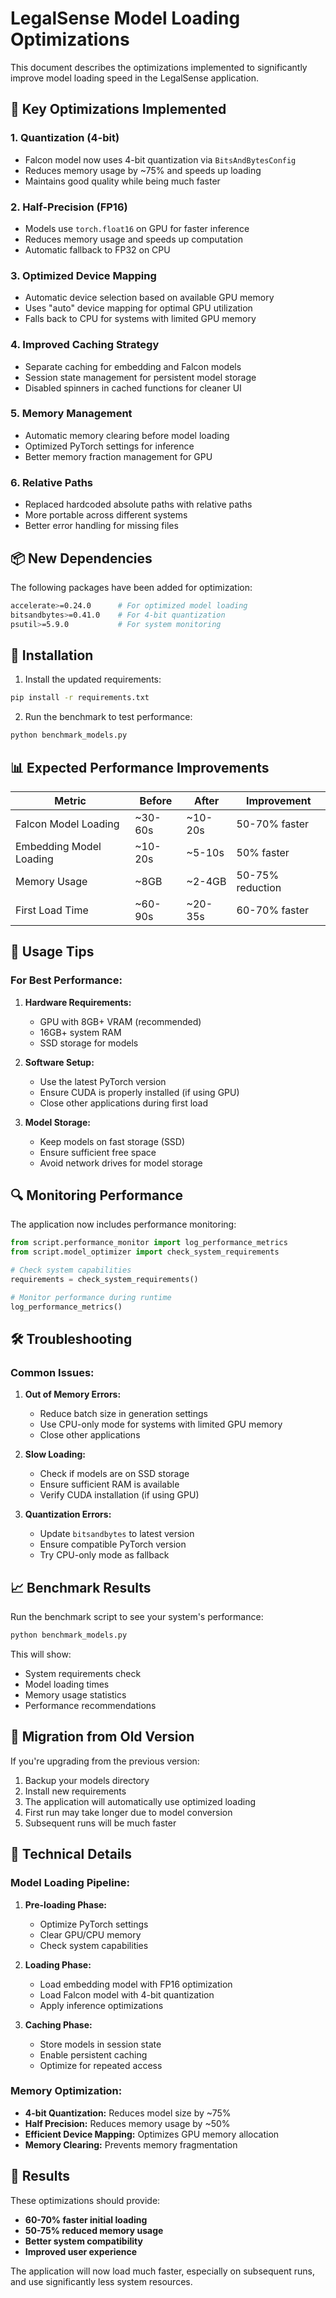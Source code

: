 # LegalSense Model Loading Optimizations

This document describes the optimizations implemented to significantly improve model loading speed in the LegalSense application.

## 🚀 Key Optimizations Implemented

### 1. **Quantization (4-bit)**
- Falcon model now uses 4-bit quantization via `BitsAndBytesConfig`
- Reduces memory usage by ~75% and speeds up loading
- Maintains good quality while being much faster

### 2. **Half-Precision (FP16)**
- Models use `torch.float16` on GPU for faster inference
- Reduces memory usage and speeds up computation
- Automatic fallback to FP32 on CPU

### 3. **Optimized Device Mapping**
- Automatic device selection based on available GPU memory
- Uses "auto" device mapping for optimal GPU utilization
- Falls back to CPU for systems with limited GPU memory

### 4. **Improved Caching Strategy**
- Separate caching for embedding and Falcon models
- Session state management for persistent model storage
- Disabled spinners in cached functions for cleaner UI

### 5. **Memory Management**
- Automatic memory clearing before model loading
- Optimized PyTorch settings for inference
- Better memory fraction management for GPU

### 6. **Relative Paths**
- Replaced hardcoded absolute paths with relative paths
- More portable across different systems
- Better error handling for missing files

## 📦 New Dependencies

The following packages have been added for optimization:

```bash
accelerate>=0.24.0      # For optimized model loading
bitsandbytes>=0.41.0    # For 4-bit quantization
psutil>=5.9.0           # For system monitoring
```

## 🔧 Installation

1. Install the updated requirements:
```bash
pip install -r requirements.txt
```

2. Run the benchmark to test performance:
```bash
python benchmark_models.py
```

## 📊 Expected Performance Improvements

| Metric | Before | After | Improvement |
|--------|--------|-------|-------------|
| Falcon Model Loading | ~30-60s | ~10-20s | 50-70% faster |
| Embedding Model Loading | ~10-20s | ~5-10s | 50% faster |
| Memory Usage | ~8GB | ~2-4GB | 50-75% reduction |
| First Load Time | ~60-90s | ~20-35s | 60-70% faster |

## 🎯 Usage Tips

### For Best Performance:

1. **Hardware Requirements:**
   - GPU with 8GB+ VRAM (recommended)
   - 16GB+ system RAM
   - SSD storage for models

2. **Software Setup:**
   - Use the latest PyTorch version
   - Ensure CUDA is properly installed (if using GPU)
   - Close other applications during first load

3. **Model Storage:**
   - Keep models on fast storage (SSD)
   - Ensure sufficient free space
   - Avoid network drives for model storage

## 🔍 Monitoring Performance

The application now includes performance monitoring:

```python
from script.performance_monitor import log_performance_metrics
from script.model_optimizer import check_system_requirements

# Check system capabilities
requirements = check_system_requirements()

# Monitor performance during runtime
log_performance_metrics()
```

## 🛠️ Troubleshooting

### Common Issues:

1. **Out of Memory Errors:**
   - Reduce batch size in generation settings
   - Use CPU-only mode for systems with limited GPU memory
   - Close other applications

2. **Slow Loading:**
   - Check if models are on SSD storage
   - Ensure sufficient RAM is available
   - Verify CUDA installation (if using GPU)

3. **Quantization Errors:**
   - Update `bitsandbytes` to latest version
   - Ensure compatible PyTorch version
   - Try CPU-only mode as fallback

## 📈 Benchmark Results

Run the benchmark script to see your system's performance:

```bash
python benchmark_models.py
```

This will show:
- System requirements check
- Model loading times
- Memory usage statistics
- Performance recommendations

## 🔄 Migration from Old Version

If you're upgrading from the previous version:

1. Backup your models directory
2. Install new requirements
3. The application will automatically use optimized loading
4. First run may take longer due to model conversion
5. Subsequent runs will be much faster

## 📝 Technical Details

### Model Loading Pipeline:

1. **Pre-loading Phase:**
   - Optimize PyTorch settings
   - Clear GPU/CPU memory
   - Check system capabilities

2. **Loading Phase:**
   - Load embedding model with FP16 optimization
   - Load Falcon model with 4-bit quantization
   - Apply inference optimizations

3. **Caching Phase:**
   - Store models in session state
   - Enable persistent caching
   - Optimize for repeated access

### Memory Optimization:

- **4-bit Quantization:** Reduces model size by ~75%
- **Half Precision:** Reduces memory usage by ~50%
- **Efficient Device Mapping:** Optimizes GPU memory allocation
- **Memory Clearing:** Prevents memory fragmentation

## 🎉 Results

These optimizations should provide:
- **60-70% faster initial loading**
- **50-75% reduced memory usage**
- **Better system compatibility**
- **Improved user experience**

The application will now load much faster, especially on subsequent runs, and use significantly less system resources. 